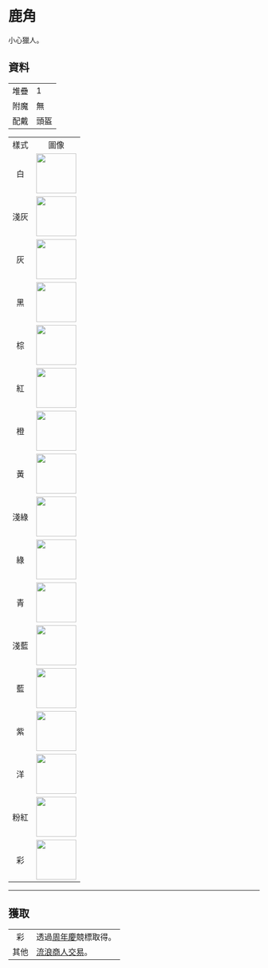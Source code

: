 # 鹿角
小心獵人。

## 資料
<table>
    <tr><td align="end">堆疊</td><td>1</td></tr>
    <tr><td align="end">附魔</td><td>無</td></tr>
    <tr><td align="end">配戴</td><td>頭盔</td></tr>
</table>
<table>
    <tr><td align="center">樣式</td><td align="center">圖像</td></tr>
    <tr><td align="center">白</td><td><img src="https://i.imgur.com/Y7fU3Hv.png" height="80"/></td></tr>
    <tr><td align="center">淺灰</td><td><img src="https://i.imgur.com/jo2ivlt.png" height="80"/></td></tr>
    <tr><td align="center">灰</td><td><img src="https://i.imgur.com/ensFr4a.png" height="80"/></td></tr>
    <tr><td align="center">黑</td><td><img src="https://i.imgur.com/H7BiReg.png" height="80"/></td></tr>
    <tr><td align="center">棕</td><td><img src="https://i.imgur.com/CqcpJ2p.png" height="80"/></td></tr>
    <tr><td align="center">紅</td><td><img src="https://i.imgur.com/75pOdPY.png" height="80"/></td></tr>
    <tr><td align="center">橙</td><td><img src="https://i.imgur.com/lVl3wTr.png" height="80"/></td></tr>
    <tr><td align="center">黃</td><td><img src="https://i.imgur.com/aQosoL7.png" height="80"/></td></tr>
    <tr><td align="center">淺綠</td><td><img src="https://i.imgur.com/xXT2cbW.png" height="80"/></td></tr>
    <tr><td align="center">綠</td><td><img src="https://i.imgur.com/GdTwpNO.png" height="80"/></td></tr>
    <tr><td align="center">青</td><td><img src="https://i.imgur.com/iPhw4pO.png" height="80"/></td></tr>
    <tr><td align="center">淺藍</td><td><img src="https://i.imgur.com/PvhmV43.png" height="80"/></td></tr>
    <tr><td align="center">藍</td><td><img src="https://i.imgur.com/zJJMl25.png" height="80"/></td></tr>
    <tr><td align="center">紫</td><td><img src="https://i.imgur.com/3F4eG8p.png" height="80"/></td></tr>
    <tr><td align="center">洋</td><td><img src="https://i.imgur.com/Q8oHGI4.png" height="80"/></td></tr>
    <tr><td align="center">粉紅</td><td><img src="https://i.imgur.com/KsmZw9n.png" height="80"/></td></tr>
    <tr><td align="center">彩</td><td><img src="https://i.imgur.com/UUlKFfU.gif" height="80"/></td></tr>
</table>

---

## 獲取
<table>
    <tr>
        <td align="center">彩</td>
        <td>透過<a href="../feature/anniversary.md">周年慶</a>競標取得。</td>
    </tr>
    <tr>
        <td align="center">其他</td>
        <td><a href="../feature/enhanced_wandering_trader.md">流浪商人交易</a>。</td>
    </tr>
</table>